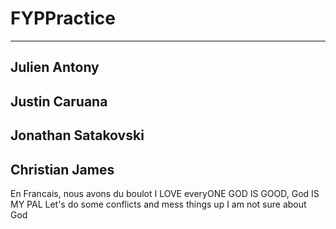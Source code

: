# FYPPractice
--- 
## Julien Antony
## Justin Caruana
## Jonathan Satakovski
## Christian James
En Francais, nous avons du boulot
I LOVE everyONE GOD IS GOOD,  God IS MY PAL
Let's do some conflicts and mess things up
I am not sure about God
